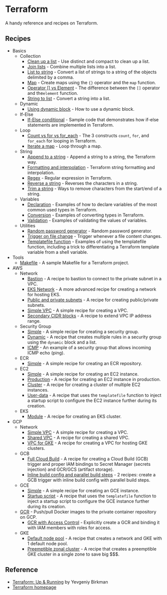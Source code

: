 # Terraform

A handy reference and recipes on Terraform.

## Recipes

* Basics
  * Collection
    * [Clean up a list](basics/collection/clean-up) - Use distinct and compact to clean up a list.
    * [Join lists](basics/collection/join-lists) - Combine multiple lists into a list.  
    * [List to string](basics/collection/list-to-string) - Convert a list of strings to a string of the objects delimited by a comma.
    * [Map](basics/collection/map) - Create maps using the `{}` operator and the `map` function.
    * [Operator \[\] vs Element](basics/collection/operator-element) - The difference between the `[]` operator and  the`element` function.
    * [String to list](basics/collection/string-to-list) - Convert a string into a list.
  * Dynamic
    * [Using dynamic block](basics/dynamic) - How to use a dynamic block.
  * If-Else
    * [If-Else conditional](basics/if-else) - Sample code that demonstrates how if-else statements are implemented in Terraform.  
  * Loop
    * [Count vs for vs for_each](basics/loop) - The 3 constructs `count`, `for`, and `for_each` for looping in Terraform.
    * [Iterate a map](basics/loop/for-map) - Loop through a map.
  * String
    * [Append to a string](basics/string/append) - Append a string to a string, the Terraform way.
    * [Formatting and interpolation](basics/string/format-n-interpolation) - Terraform string formatting and interpolation.
    * [Regex](basics/string/regex) - Regular expression in Terraform.
    * [Reverse a string](basics/string/reverse) - Reverses the characters in a string.
    * [Trim a string](basics/string/trim) - Ways to remove characters from the start/end of a string.
  * Variables
    * [Declaration](basics/variables/declaration) - Examples of how to declare variables of the most common used types in Terraform.
    * [Conversion](basics/variables/conversion) - Examples of converting types in Terraform.
    * [Validation](basics/variables/validation) - Examples of validating the values of variables. 
  * Utilities
    * [Random password generator](basics/utils/password-generator) - Random password generator.
    * [Trigger on file change](basics/utils/null_resource) - Trigger whenever a file content changes.
    * [Templatefile function](basics/utils/templatefile) - Examples of using the templatefile function, including a trick to differentiating a Terraform template variable from a shell variable.
* Tools
  * [Makefile](tools/makefile) - A sample Makefile for a Terraform project.    
* AWS
  * Network
    * [Bastion](aws/network/bastion) - A recipe to bastion to connect to the private subnet in a VPC.
    * [EKS Network](aws/network/eks-network) - A more advanced recipe for creating a network for hosting EKS.
    * [Public and private subnets](aws/network/public-private-subnets) - A recipe for creating public/private subnets.
    * [Simple VPC](aws/network/simple-vpc) - A simple recipe for creating a VPC.
    * [Secondary CIDR blocks](aws/network/secondary-cidr-blocks) - A recipe to extend VPC IP address range.
  * Security Group
    * [Simple](aws/security-group/simple) - A simple recipe for creating a security group.
    * [Dynamic](aws/security-group/dynamic) - A recipe that creates multiple rules in a security group using the `dynamic` block and a list.
    * [ICMP](aws/security-group/icmp) - An example of a security group that allows incoming ICMP echo (ping).
  * ECR
    * [Simple](aws/ecr/simple) - A simple recipe for creating an ECR repository.          
  * EC2
    * [Simple](aws/ec2/simple) - A simple recipe for creating an EC2 instance.
    * [Production](aws/ec2/production) - A recipe for creating an EC2 instance in production.
    * [Cluster](aws/ec2/cluster) - A recipe for creating a cluster of multiple EC2 instances.
    * [User-data](aws/ec2/user-data) - A recipe that uses the `templatefile` function to inject a startup script to configure the EC2 instance further during its creation.
  * EKS
    * [Module](aws/eks/module) - A recipe for creating an EKS cluster.
* GCP
  * Network
    * [Simple VPC](gcp/network/simple-vpc) - A simple recipe for creating a VPC.
    * [Shared VPC](gcp/network/shared-vpc) - A recipe for creating a shared VPC.
    * [VPC for GKE](gcp/network/gke-network) - A recipe for creating a VPC for hosting GKE clusters.
  * GCB
    * [Full Cloud Build](gcp/gcb/full) - A recipe for creating a Cloud Build (GCB) trigger and proper IAM bindings to Secret Manager (secrets injection) and GCR/GCS (artifact storage).
    * [Inline build config and parallel build steps](gcp/gcb/inline-parallel) - 2 recipes: create a GCB trigger with inline build config with parallel build steps.
  * GCE
    * [Simple](gcp/gce/simple) - A simple recipe for creating an GCE instance.
    * [Startup script](gcp/gce/startup-script) - A recipe that uses the `templatefile` function to inject a startup script to configure the GCE instance further during its creation.
  * [GCR](gcp/gcr) - Push/pull Docker images to the private container repository on GCP.
    * [GCR with Access Control](gcp/gcr/access-control) - Explicitly create a GCR and binding it with IAM members with roles for access.
  * GKE
    * [Default node pool](gcp/gke/default-node-pool) - A recipe that creates a network and GKE with 1 default node pool.
    * [Preemptible zonal cluster](gcp/gke/preemptible-zonal-cluster) - A recipe that creates a preemptible GKE cluster in a single zone to save big $$$.    

## Reference

* [Terraform: Up & Running](https://www.oreilly.com/library/view/terraform-up/9781492046899/) by Yevgeniy Birkman
* [Terraform homepage](https://www.terraform.io/)
